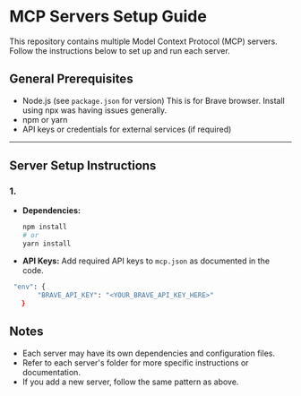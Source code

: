 
# MCP Servers Setup Guide

This repository contains multiple Model Context Protocol (MCP) servers. Follow the instructions below to set up and run each server.

## General Prerequisites
- Node.js (see `package.json` for version) This is for Brave browser. Install using npx was having issues generally.
- npm or yarn
- API keys or credentials for external services (if required)

---

## Server Setup Instructions

### 1. 
- **Dependencies:**
  ```sh
  npm install
  # or
  yarn install
  ```
- **API Keys:** Add required API keys to `mcp.json` as documented in the code.
 ```sh
  "env": {
        "BRAVE_API_KEY": "<YOUR_BRAVE_API_KEY_HERE>"
    }
  ```

## Notes
- Each server may have its own dependencies and configuration files.
- Refer to each server's folder for more specific instructions or documentation.
- If you add a new server, follow the same pattern as above.
